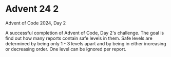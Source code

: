 # Advent 24 2  
Advent of Code 2024, Day 2  

A successful completion of Advent of Code, Day 2's challenge. The goal is find out how many reports contain safe levels in them. Safe levels are determined by being only 1 - 3 levels apart and by being in either increasing or decreasing order. One level can be ignored per report.
